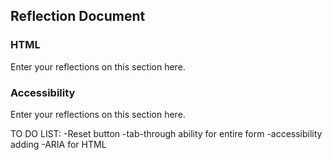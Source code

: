 ## Reflection Document

### HTML

Enter your reflections on this section here.

### Accessibility

Enter your reflections on this section here.

TO DO LIST:
-Reset button
-tab-through ability for entire form
-accessibility adding
-ARIA for HTML

